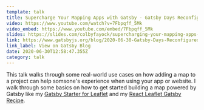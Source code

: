 ```yaml
---
template: talk
title: Supercharge Your Mapping Apps with Gatsby - Gatsby Days Reconfigured
video: https://www.youtube.com/watch?v=7Fbpqff_5Mk
video_embed: https://www.youtube.com/embed/7Fbpqff_5Mk
slides: https://slides.com/colbyfayock/supercharging-your-mapping-apps-with-gatsby-gatsby-days-reconfigured
link: https://www.gatsbyjs.org/blog/2020-06-30-Gatsby-Days-Reconfigured-Colby-Fayock/
link_label: View on Gatsby Blog
date: 2020-06-30T12:58:47.355Z
category: talk
---
```

This talk walks through some real-world use cases on how adding a map to a project can help somsone's experience when using your app or website. I walk through some basics on how to get started building a map powered by Gatsby like my [Gatsby Starter for Leaflet](https://github.com/colbyfayock/gatsby-starter-leaflet) and my [React Leaflet Gatsby Recipe](https://github.com/colbyfayock/gatsby-recipe-react-leaflet).